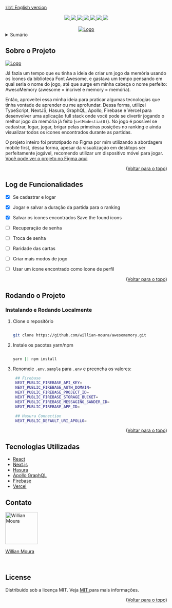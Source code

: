 [🇺🇸 English version](./README.md)

<div id="top"></div>

<div align="center">
   <a href="#">
      <img src="https://img.shields.io/badge/TypeScript-007ACC?style=for-the-badge&logo=typescript&logoColor=white" /> 
  </a>
   <a href="#">
      <img src="https://img.shields.io/badge/next.js-000000?style=for-the-badge&logo=nextdotjs&logoColor=white" />    
   </a>
   <a href="#">
      <img src="https://img.shields.io/badge/Sass-CC6699?style=for-the-badge&logo=sass&logoColor=white" /> 
   </a>
   <a href="#">
      <img src="https://img.shields.io/badge/Hasura-131a2a?style=for-the-badge&logo=hasura&logoColor=1db3d0" /> 
   </a>
   <a href="#">
      <img src="https://img.shields.io/badge/Firebase-F29D0C?style=for-the-badge&logo=firebase&logoColor=white" />
   </a>
   <a href="#">
      <img src="https://img.shields.io/badge/Vercel-000000?style=for-the-badge&logo=vercel&logoColor=white" />
   </a>
   <a href="https://www.linkedin.com/in/willian-moura-43a129134" target="_blank">
      <img src="https://img.shields.io/badge/LinkedIn-0077B5?style=for-the-badge&logo=linkedin&logoColor=white" />
    </a>
</div>

<br />
<div align="center">
  <a href="https://awesomemory.vercel.app" target="_blank"> 
    <img src="https://user-images.githubusercontent.com/30304867/184428713-c6e86704-7f5e-4355-8c61-a55b05382b4e.png" alt="Logo">
  </a>
</div>

<details>
  <summary>Sumário</summary>
  <ol>
    <li>
      <a href="#about-the-project">Sobre o Projeto</a> 
    </li>
    <li><a href="#roadmap">Log de Funcionalidades</a></li> 
    <li>
      <a href="#getting-started">Rodando o Projeto</a> 
    </li>  
    <li><a href="#built-with">Tecnologias Utilizadas</a></li>
    <li><a href="#contact">Contato</a></li> 
    <li><a href="#license">Licença</a></li> 
  </ol>
</details>

## Sobre o Projeto
<a href="https://awesomemory.vercel.app" target="_blank">
  <img src="https://user-images.githubusercontent.com/30304867/184441201-007a09c2-4e34-49c1-81c7-9e6808155efc.png" alt="Logo">
</a> 

Já fazia um tempo que eu tinha a ideia de criar um jogo da memória usando os ícones da biblioteca Font Awesome, e gastava um tempo pensando em qual seria o nome do jogo, até que surge em minha cabeça o nome perfeito: AwesoMemory (awesome = incrível e memory = memória).

Então, aproveitei essa minha ideia para praticar algumas tecnologias que tinha vontade de aprender ou me aprofundar. Dessa forma, utilizei TypeScript, NextJS, Hasura, GraphQL, Apollo, Firebase e Vercel para desenvolver uma aplicação full stack onde você pode se divertir jogando o melhor jogo da memória já feito (`setModestia(0)`). No jogo é possível se cadastrar, logar, jogar, brigar pelas primeiras posições no ranking e ainda visualizar todos os ícones encontrados durante as partidas.
<br>


O projeto inteiro foi prototipado no Figma por mim utilizando a abordagem mobile first, dessa forma, apesar da visualização em desktops ser perfeitamente jogável, recomendo utilizar um dispositivo móvel para jogar.
<a href="https://www.figma.com/file/NBb6Ol3BkyXZz7lhvXmobr/AwesoMemory?node-id=103%3A926" target="_blank">Você pode ver o projeto no Figma aqui</a>
 

<p align="right">(<a href="#top">Voltar para o topo</a>)</p>

## Log de Funcionalidades

- [x] Se cadastrar e logar
- [x] Jogar e salvar a duração da partida para o ranking
- [x] Salvar os ícones encontrados Save the found icons
- [ ] Recuperação de senha
- [ ] Troca de senha
- [ ] Raridade das cartas
- [ ] Criar mais modos de jogo
- [ ] Usar um ícone encontrado como ícone de perfil


<p align="right">(<a href="#top">Voltar para o topo</a>)</p>

## Rodando o Projeto

### Instalando e Rodando Localmente
 
1. Clone o repositório
   ```bash
   
   git clone https://github.com/willian-moura/awesomemory.git
   
   ```
2. Instale os pacotes yarn/npm
   ```bash
   
   yarn || npm install 
   
   ```
3. Renomeie `.env.sample` para `.env` e preencha os valores:
   ```bash
    ## Firebase
    NEXT_PUBLIC_FIREBASE_API_KEY=
    NEXT_PUBLIC_FIREBASE_AUTH_DOMAIN=
    NEXT_PUBLIC_FIREBASE_PROJECT_ID=
    NEXT_PUBLIC_FIREBASE_STORAGE_BUCKET=
    NEXT_PUBLIC_FIREBASE_MESSAGING_SANDER_ID=
    NEXT_PUBLIC_FIREBASE_APP_ID=

    ## Hasura Connection
    NEXT_PUBLIC_DEFAULT_URI_APOLLO=
   ```

<p align="right">(<a href="#top">Voltar para o topo</a>)</p>

 ## Tecnologias Utilizadas

-   [React](https://pt-br.reactjs.org/)
-   [Next.js](https://nextjs.org/)
-   [Hasura](https://hasura.io/)  
-   [Apollo GraphQL](https://www.apollographql.com/docs/react/)
-   [Firebase](https://firebase.google.com/docs/)
-   [Vercel](https://vercel.com) 

## Contato
<a href="https://www.linkedin.com/in/willian-moura-43a129134" target="_blank">
  <img src="https://avatars.githubusercontent.com/u/30304867?v=4" width="100px" alt="Willian Moura"/>
  <p>Willian Moura</p>
</a>
<br /> 

## License

Distribuído sob a licença MIT. Veja <a href="https://github.com/willian-moura/awesomemory/blob/main/LICENSE" target="_blank"> MIT </a> para mais informações.

<p align="right">(<a href="#top">Voltar para o topo</a>)</p>
